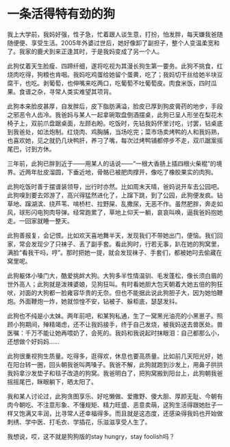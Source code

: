 # 一条活得特有劲的狗

我上大学前，我妈好强，性子急，忙着跟人谈生意，打扮，怕发胖，每天嫌我爸随随便便、享受生活。2005年外婆过世后，她好像卸了副担子，整个人变温柔宽和了。我家的鹿犬到来正逢其时，于是我妈变成了另一个人。 

此狗仗着天生脸瘦、四蹄纤细，遂将吃视为其漫长狗生第一要务。此狗不挑食，红烧肉吃得，狗粮也肯咽。我妈吃鸡蛋给她留个蛋黄，吃了；我妈切干丝给她半块豆腐干，也吃。剥葡萄，也伸嘴来吃两口，吃葡萄不吐葡萄皮。肉食米饭，四时瓜果。食谱之杂，寻常人类实难望其项背。 

此狗本来脸皮甚厚，自发胖后，皮下脂肪满溢，脸皮已厚到狗皮膏药的地步，手段之邪恶令人齿冷。我爸妈与某人一起拿碗取盘倒酒摆桌，此狗已呈人形坐在梨花木椅子上，双前爪盘踞桌面，左顾右盼。吃饭时，先钻我妈怀里讨吃，讨罢，钻桌底到我爸处，如法炮制。红烧肉、鸡胸脯，当场吃完；菜市场卖烤鸭的人和我妈熟，也喜欢她，见之就扔几块鸭肝，养刁了嘴，每次过烤鸭铺都停步不走，双爪踞案摇尾巴，讨到方休。 

三年前，此狗已胖到近于——用某人的话说——“一根大香肠上插四根火柴棍”的境界。近两年肚皮溜圆，下垂近地，骨骼已被肥肉撑开，像吃了橡胶果实的肉狗。 

此狗吃饭时善于摆谱装领导，出行时亦然。比如周末天晴，爸妈说开车去公园吧。此狗嗅到要去郊游了，高兴得猛然进化了，上蹿下跳，到了公园，此狗便发疯。钻草地、蹿湖滨、绕芦苇、啃桥栏、拉野屎、乱撒尿，无恶不作。虽然肥胖，奔走如风，球形闪电狗肉导弹。经常跑累了，草地上仰天一躺，哀哀叫唤，逼我爸妈抱她走。一回家就睡一整天。 

此狗善报复，会记恨。比如欢天喜地舞半天，发现我们不带她出门，便恼。我们回家，常会发现少了只袜子、丢了副手套。看此狗时，行若无事，趴在她的狗窝里，满脸“看我干吗，哼”。那时把她一提，就会发现袜子、手套们，都被她叼去偷藏在窝里呢。 

此狗躯体小嗓门大，酷爱挑衅大狗。大狗多半性情温驯、毛发蓬松，像长须白眉的世外高人；此狗就是泼辣婆娘，见狗狂叫。有时看她胆大包天朝着大她五倍的狗狂吠，对面的大狗都一脸雍容华贵的无奈。但也不能据此说此狗胆子大，因为她怕鞭炮。外面鞭炮一炸，她就惊惶不安，钻被子、躲柜底，瑟瑟发抖。 

此狗也不纯是小太妹。两年前吧，和某狗私通，生了一窝黑光油亮的小黑崽子。照顾小狗期间，殚精竭虑，还不让我妈接手，终于自己发烧，被我妈送去兽医处。兽医嘱：千万不能让她再喂奶了，会死的。我妈和我说起时抹眼泪：自己都那么小，还想做个好妈妈…… 

此狗很重视狗生质量。吃得多，逛得欢，休息也要高质量。比如前几天阳光好，她在阳台转一圈，回头朝我爸叫两嗓子。我爸不解，此狗就跑到沙发上，用鼻子拱拱我妈拿沙发垫子和毯子改造的狗窝。我爸明白了，把狗窝搬到阳台上，此狗朝我爸摇摇尾巴，眯眼躺下，晒太阳了。 

我和某人讨论过，此狗贪图享乐、好吃懒做、爱撒野、傻大胆、厚颜无耻、今朝有肉今朝吃、不注意形象、不懂规矩、精力旺盛、恶意卖萌，这狗生活得跟她肚子一样又饱满又丰润，比寻常人还幸福得多。而且就是这态度，还感染得我妈也开始做刺绣、学中医、打毛衣、学插花，乐滋滋享受人生了。 

我想说，哎，这不就是狗狗版的stay hungry，stay foolish吗？